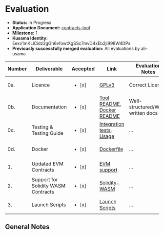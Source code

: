 # Evaluation

- **Status:** In Progress
- **Application Document:** [contracts-tool](https://github.com/smiasojed/Grants-Program/blob/master/applications/contracts-tool.md) 
- **Milestone:** 1
- **Kusama Identity:** Eexv1mKLiCidz2gGh6vfowtXgSSc7mvD4xEb2ji998W4DPs
- **Previously successfully merged evaluation:** All evaluations by ali-usama

| Number | Deliverable                         | Accepted               | Link                                                                                                                                                                                       | Evaluation Notes                  |
|--------|-------------------------------------|------------------------|--------------------------------------------------------------------------------------------------------------------------------------------------------------------------------------------|-----------------------------------|
| 0a.    | Licence                             | <ul><li>[x] </li></ul> | [GPLv3](https://github.com/paritytech/smart-bench/blob/master/LICENSE)                                                                                                                     | Correct Licence                   |
| 0b.    | Documentation                       | <ul><li>[x] </li></ul> | [Tool README](https://github.com/paritytech/smart-bench/blob/master/README.md),<br/>[Docker README](https://github.com/paritytech/smart-bench/blob/master/README.md)                       | Well-structured/Well-written docs |
| 0c.    | Testing & Testing Guide             | <ul><li>[x] </li></ul> | [Integration tests](https://github.com/paritytech/smart-bench/blob/master/README.md#integration-tests),<br/>[Usage](https://github.com/paritytech/smart-bench/blob/master/README.md#usage) | ...                               |
| 0d.    | Docker                              | <ul><li>[x] </li></ul> | [Dockerfile](https://github.com/paritytech/smart-bench/blob/master/launch/smart_bench.Dockerfile)                                                                                          | ...                               |
| 1.     | Updated EVM Contracts               | <ul><li>[x] </li></ul> | [EVM support](https://github.com/paritytech/smart-bench/tree/master/src/evm)                                                                                                               | ...                               |
| 2.     | Support for Solidity WASM Contracts | <ul><li>[x] </li></ul> | [Solidity-WASM](https://github.com/paritytech/smart-bench/tree/master/src/wasm)                                                                                                            | ...                               |
| 3.     | Launch Scripts                      | <ul><li>[x] </li></ul> | [Launch Scripts](https://github.com/paritytech/smart-bench/tree/master/launch)                                                                                                             | ...                               |



## General Notes

